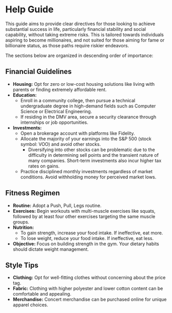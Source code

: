 # Help Guide

This guide aims to provide clear directives for those looking to achieve substantial success in life, particularly financial stability and social capability, without taking extreme risks. This is tailored towards individuals aspiring to become millionaires, and not suited for those aiming for fame or billionaire status, as those paths require riskier endeavors. 

The sections below are organized in descending order of importance:

## Financial Guidelines
- **Housing:** Opt for zero or low-cost housing solutions like living with parents or finding extremely affordable rent.
- **Education:**
  - Enroll in a community college, then pursue a technical undergraduate degree in high-demand fields such as Computer Science or Electrical Engineering.
  - If residing in the DMV area, secure a security clearance through internships or job opportunities.
- **Investments:**
  - Open a brokerage account with platforms like Fidelity.
  - Allocate the majority of your earnings into the S&P 500 (stock symbol: VOO) and avoid other stocks. 
    - Diversifying into other stocks can be problematic due to the difficulty in determining sell points and the transient nature of many companies. Short-term investments also incur higher tax rates on gains.
  - Practice disciplined monthly investments regardless of market conditions. Avoid withholding money for perceived market lows.

## Fitness Regimen
- **Routine:** Adopt a Push, Pull, Legs routine.
- **Exercises:** Begin workouts with multi-muscle exercises like squats, followed by at least four other exercises targeting the same muscle groups.
- **Nutrition:**
  - To gain strength, increase your food intake. If ineffective, eat more.
  - To lose weight, reduce your food intake. If ineffective, eat less.
- **Objective:** Focus on building strength in the gym. Your dietary habits should dictate weight management.

## Style Tips
- **Clothing:** Opt for well-fitting clothes without concerning about the price tag.
- **Fabric:** Clothing with higher polyester and lower cotton content can be comfortable and appealing.
- **Merchandise:** Concert merchandise can be purchased online for unique apparel choices.
